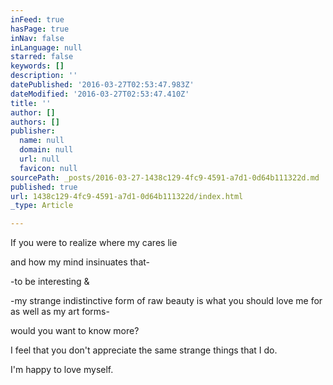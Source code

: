 ```yaml
---
inFeed: true
hasPage: true
inNav: false
inLanguage: null
starred: false
keywords: []
description: ''
datePublished: '2016-03-27T02:53:47.983Z'
dateModified: '2016-03-27T02:53:47.410Z'
title: ''
author: []
authors: []
publisher:
  name: null
  domain: null
  url: null
  favicon: null
sourcePath: _posts/2016-03-27-1438c129-4fc9-4591-a7d1-0d64b111322d.md
published: true
url: 1438c129-4fc9-4591-a7d1-0d64b111322d/index.html
_type: Article

---
```

If you were to realize where my cares lie 

and how my mind insinuates that-  

-to be interesting
& 

-my strange indistinctive form of raw beauty
is what you should love me for as well as my art forms- 

would you want to know more? 

I feel that you don't appreciate the same strange things that I do. 

I'm happy to love myself.